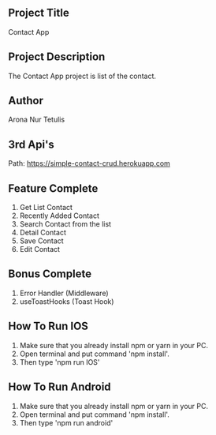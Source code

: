 ## Project Title

Contact App

## Project Description

The Contact App project is list of the contact.

## Author

Arona Nur Tetulis

## 3rd Api's

Path: https://simple-contact-crud.herokuapp.com

## Feature Complete

1. Get List Contact
2. Recently Added Contact
3. Search Contact from the list
4. Detail Contact
5. Save Contact
6. Edit Contact

## Bonus Complete

1. Error Handler (Middleware)
2. useToastHooks (Toast Hook)

## How To Run IOS

1. Make sure that you already install npm or yarn in your PC.
2. Open terminal and put command 'npm install'.
3. Then type 'npm run IOS'

## How To Run Android

1. Make sure that you already install npm or yarn in your PC.
2. Open terminal and put command 'npm install'.
3. Then type 'npm run android'

